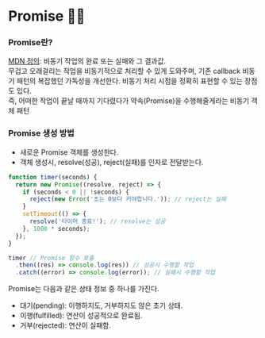# Promise 🤙🏻

### Promise란?

[MDN 정의](https://developer.mozilla.org/ko/docs/Web/JavaScript/Reference/Global_Objects/Promise): 비동기 작업의 완료 또는 실패와 그 결과값.  
무겁고 오래걸리는 작업을 비동기적으로 처리할 수 있게 도와주며, 기존 callback 비동기 패턴의 복잡했던 가독성을 개선한다. 비동기 처리 시점을 정확히 표현할 수 있는 장점도 있다.  
즉, 어떠한 작업이 끝날 때까지 기다렸다가 약속(Promise)을 수행해줄게라는 비동기 객체 패턴

### Promise 생성 방법

- 새로운 Promise 객체를 생성한다.
- 객체 생성시, resolve(성공), reject(실패)를 인자로 전달받는다.

```javascript
function timer(seconds) {
  return new Promise((resolve, reject) => {
    if (seconds < 0 || !seconds) {
      reject(new Error('초는 0보다 커야합니다.')); // reject는 실패
    }
    setTimeout(() => {
      resolve('타이머 종료!'); // resolve는 성공
    }, 1000 * seconds);
  });
}

timer // Promise 함수 호출
  .then((res) => console.log(res)) // 성공시 수행할 작업
  .catch((error) => console.log(error)); // 실패시 수행할 작업
```

Promise는 다음과 같은 상태 정보 중 하나를 가진다.

- 대기(pending): 이행하지도, 거부하지도 않은 초기 상태.
- 이행(fulfilled): 연산이 성공적으로 완료됨.
- 거부(rejected): 연산이 실패함.
